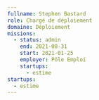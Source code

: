 ```yaml
---
fullname: Stephen Bastard
role: Chargé de déploiement
domaine: Déploiement
missions:
  - status: admin
    end: 2021-08-31
    start: 2021-01-25
    employer: Pôle Emploi
    startups:
      - estime
startups:
  - estime
---
```

